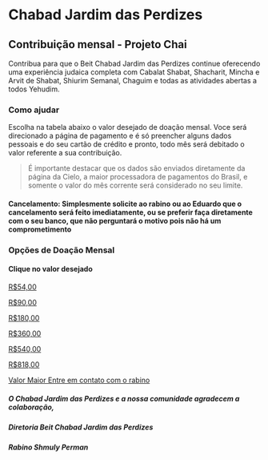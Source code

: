 # Chabad Jardim das Perdizes
## Contribuição mensal - Projeto Chai

Contribua para que o Beit Chabad Jardim das Perdizes continue oferecendo uma experiência judaica completa com Cabalat Shabat, Shacharit, Mincha e Arvit de Shabat, Shiurim Semanal, Chaguim e todas as atividades abertas a todos Yehudim.

### Como ajudar

Escolha na tabela abaixo o valor desejado de doação mensal. Voce será direcionado a página de pagamento e é só preencher alguns dados pessoais e do seu cartão de crédito e pronto, todo mês será debitado o valor referente a sua contribuição.

> É importante destacar que os dados são enviados diretamente da página da Cielo, a maior processadora de pagamentos do Brasil, e somente o valor do mês corrente será considerado no seu limite. 

#### Cancelamento: Simplesmente solicite ao rabino ou ao Eduardo que o cancelamento será feito imediatamente, ou se preferir faça diretamente com o seu banco, que não perguntará o motivo pois não há um comprometimento

### Opções de Doação Mensal
#### Clique no valor desejado


[R$54,00](http://bit.ly/2kpcxAP)

[R$90,00](https://cieloecommerce.cielo.com.br/transactionalvnext/order/buynow/36a39a5d-2e84-4ac1-a62d-c1fc22fd5b56)

[R$180,00](http://bit.ly/2G7bCun)

[R$360,00](https://cieloecommerce.cielo.com.br/transactionalvnext/order/buynow/bcc69121-b4cf-4b2d-832f-fbb5b3ccf934)

[R$540,00](https://cieloecommerce.cielo.com.br/transactionalvnext/order/buynow/8299bc3d-673b-4f4f-8bb4-c30b106d749c)

[R$818,00](https://cieloecommerce.cielo.com.br/transactionalvnext/order/buynow/6d7436c9-a749-44a7-b635-f5f4eb435d24)

[Valor Maior Entre em contato com o rabino](mailto://shmulyperman@gmail.com)


##### O Chabad Jardim das Perdizes e a nossa comunidade agradecem a colaboração,


##### Diretoria Beit Chabad Jardim das Perdizes
##### Rabino Shmuly Perman

